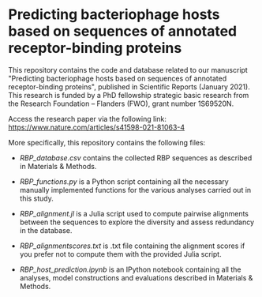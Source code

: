 # Predicting bacteriophage hosts based on sequences of annotated receptor-binding proteins
This repository contains the code and database related to our manuscript "Predicting bacteriophage hosts based on sequences of annotated receptor-binding proteins", published in Scientific Reports (January 2021). This research is funded by a PhD fellowship strategic basic research from the Research Foundation – Flanders (FWO), grant number 1S69520N. 

Access the research paper via the following link: https://www.nature.com/articles/s41598-021-81063-4

More specifically, this repository contains the following files:
* <i>RBP_database.csv</i> contains the collected RBP sequences as described in Materials & Methods.

* <i>RBP_functions.py</i> is a Python script containing all the necessary manually implemented functions for the various analyses carried out in this study.

* <i>RBP_alignment.jl</i> is a Julia script used to compute pairwise alignments between the sequences to explore the diversity and assess redundancy in the database.

* <i>RBP_alignmentscores.txt</i> is .txt file containing the alignment scores if you prefer not to compute them with the provided Julia script.

* <i>RBP_host_prediction.ipynb</i> is an IPython notebook containing all the analyses, model constructions and evaluations described in Materials & Methods.
